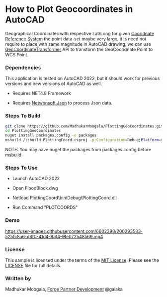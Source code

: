 # How to Plot Geocoordinates in AutoCAD

Geographical Coordinates with respective Lat\Long for given [Cooridnate Reference System]((https://en.wikipedia.org/wiki/Spatial_reference_system)) the point data-set maybe very large, it is need not require to place with same magnitude in AutoCAD drawing, we can use [GeoCoordinateTransformer](https://help.autodesk.com/view/OARX/2022/ENU/?guid=OARX-ManagedRefGuide-Autodesk_AutoCAD_DatabaseServices_GeoCoordinateTransformer) API to transform the GeoCooridnate Point to WCS Point.

### Dependencies

This application is tested on AutoCAD 2022, but it should work for previous versions and new versions of AutoCAD as well.

- Requires NET4.8 Framework

- Requires [Netwonsoft.Json](https://www.nuget.org/packages/Newtonsoft.Json/) to process Json data.

### Steps To Build

```bash
git clone https://github.com/MadhukarMoogala/PlottingGeoCoordinates.git
cd PlottingGeoCoordinates
nuget install packages.config -o packages
msbuild /t:build PlottingCoord.csproj -p:Configuration=Debug;Platform=x64
```

NOTE: You may have nuget the packages from packages.config before msbuild

### Steps To Use

- Launch AutoCAD 2022

- Open FloodBlock.dwg

- Netload PlottingCoord\bin\Debug\PlottingCoord.dll

- Run Command "PLOTCOORDS"

### Demo


https://user-images.githubusercontent.com/6602398/200293583-525fc8a6-d8f0-41d4-8a14-9fe072548569.mp4



### License

This sample is licensed under the terms of the [MIT License](http://opensource.org/licenses/MIT). Please see the [LICENSE](LICENSE) file for full details.

### Written by

Madhukar Moogala, [Forge Partner Development](http://forge.autodesk.com)  @galaka

 
